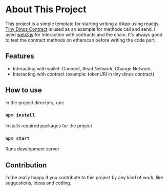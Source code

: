 # About This Project

This project is a simple template for starting writing a dApp using reactjs. [Tiny Dinos Contract](https://etherscan.io/address/0xd9b78a2f1dafc8bb9c60961790d2beefebee56f4#code) is used as an example for methods call and send.
I used [web3.js](https://web3js.readthedocs.io/en/v1.8.1/index.html) for interaction with contracts and the chain.
It's always good to test the contract methods on etherscan before writing the code part.

## Features
- Interacting with wallet: Connect, Read Network, Change Network.
- Interacting with contract (example: tokenURI in tiny dinos contract)

## How to use

In the project directory, run:

### `npm install`

Installs required packages for the project

### `npm start`

Runs development server


## Contribution
I'd be really happy if you contribute to this project by any kind of work, like suggestions, ideas and coding.



